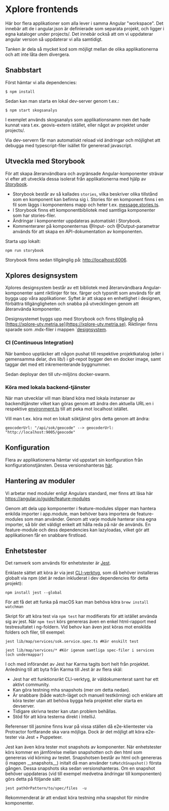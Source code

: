 # Xplore frontends
Här bor flera applikationer som alla lever i samma Angular "workspace". Det innebär att de i angular.json är definierade
som separata projekt, och ligger i egna kataloger under projects/. Det innebär också att om vi uppdaterar
angular version så uppdaterar vi alla samtidigt.

Tanken är dela så mycket kod som möjligt mellan de olika applikationerna
och att inte låta dem divergera.

## Snabbstart
Först hämtar vi alla dependencies:

    $ npm install

Sedan kan man starta en lokal dev-server genom t.ex.:

    $ npm start skogsanalys

I exemplet används skogsanalys som applikationsnamn men det hade kunnat
vara t.ex. geovis-extern istället, eller något av projektet under projects/. 

Via dev-servern får man automatiskt reload vid ändringar och möjlighet att debugga med typescript-filer isället för genererad javascript.

## Utveckla med Storybook
För att skapa återanvändbara och avgränsade Angular-komponenter strävar vi efter att utveckla dessa isolerat från applikationerna 
med hjälp av [Storybook](https://storybook.js.org/tutorials/intro-to-storybook/angular/en/get-started/).


* Storybook består av så kallades `stories`, vilka beskriver olika tillstånd 
som en komponent kan befinna sig i. Stories för en komponent finns i en fil som läggs i komponentens mapp och heter t.ex.
[message.stories.ts](projects/lib/ui/feedback/message/message.stories.ts).
* I Storybook finns ett komponentbibliotek med samtliga komponenter som har stories-filer. 
* Ändringar i komponenter uppdateras automatiskt i Storybook.
* Kommenterarer på komponenternas @Input- och @Output-parametrar används för att skapa en API-dokumentation av komponenten.

Starta upp lokalt:
```
npm run storybook
```
Storybook finns sedan tillgänglig på: [http://localhost:6006](http://localhost:6006).

## Xplores designsystem
Xplores designsystem består av ett bibliotek med återanvändbara Angular-komponenter samt riktlinjer för tex. färger och typsnitt som används för att bygga upp
våra applikationer. Syftet är att skapa en enhetlighet i designen, förbättra tillgängligheten och snabba på utvecklingen genom att återanvända komponenter.

Designsystemet byggs upp med Storybook och finns tillgänglig på [https://xplore-utv.metria.se](https://xplore-utv.metria.se).
Riktlinjer finns sparade som .mdx-filer i mappen `[designsystem](projects/storybook/stories/designriktlinjer).

### CI (Continuous Integration)
När bamboo upptäcker att någon pushat till respektive projektkatalog (eller i gemensamma delar, dvs lib/) i git-repot
bygger den en docker image, samt taggar det med ett inkrementerande byggnummer.

Sedan deployar den till utv-miljöns docker-swarm.

### Köra med lokala backend-tjänster
När man utvecklar vill man ibland köra med lokala instanser av backendtjänster vilket kan göras genom att ändra
den aktuella URL:en i respektive [environment.ts](projects/skogsanalys/src/environments/environment.ts) till 
att peka mot localhost istället.

Vill man t.ex. köra mot en lokalt söktjänst görs detta genom att ändra:

    geocoderUrl: "/api/sok/geocode" --> geocoderUrl: "http://localhost:9005/geocode"
    
## Konfiguration
Flera av applikationerna hämtar vid uppstart sin konfiguration från konfigurationstjänsten. 
Dessa versionshanteras [här](../../backend/config/app-config/src/main/resources/config).

## Hantering av moduler
Vi arbetar med moduler enligt Angulars standard, mer finns att läsa här https://angular.io/guide/feature-modules

Genom att dela upp komponenter i feature-modules slipper man hantera enkilda importer i app.module, man behöver bara importera de 
feature-modules som man använder. Genom att varje module hanterar sina egna importer, så blir det väldigt enkelt att hålla reda på när de används. 
En feature-module och dess dependencies kan lazyloadas, vilket gör att applikationen får en snabbare firstload.

## Enhetstester
Det ramverk som används för enhetstester är [Jest](https://github.com/facebook/jest).

Enklaste sättet att köra är via jest [CLI-verktyg](https://jestjs.io/docs/en/cli), som då behöver installeras globalt via npm
(det är redan inkluderat i dev dependencies för detta projekt):

`npm install jest --global`

För att få det att funka på macOS kan man behöva köra `brew install watchman`

Skript för att köra test via `npm test` har modifierats för att istället använda sig av jest. När `npm test` körs genereras även en enkel html-rapport med testresultatet i ng-foldern.
Vid behov kan även jest köras mot enskilda folders och filer, till exempel:

`jest lib/map/services/sok.service.spec.ts #Kör enskilt test`

`jest lib/map/services/* #Kör igenom samtliga spec-filer i services (och undermappar)`

I och med införandet av Jest har Karma tagits bort helt från projektet.
Anledning till att byta från Karma till Jest är av flera skäl:
* Jest har ett funktionsrikt CLI-verktyg, är väldokumenterat samt har ett aktivt community.
* Kan göra testning mha snapshots (mer om detta nedan).
* Är snabbare (både watch-läget och manuell testkörning) och enklare att köra tester utan att behöva bygga hela projektet eller starta en devserver.
* Tidigare skrivna tester kan utan problem behållas.
* Stöd för att köra testerna direkt i IntelliJ.


Referenser till jasmine finns kvar på vissa ställen då e2e-klientester via Protractor fortfarande ska vara möjliga.
Dock är det möjligt att köra e2e-tester via Jest + Puppeteer.

Jest kan även köra tester mot snapshots av komponenter. När enhetstester körs kommer en jämförelse mellan snapshotten och den html som genereras vid körning av testet.
Snapshotsen består av html och genereras (i mappen \_\_snapshots\_\_) initalt då man använder `toMatchSnapshot()` första gången. Dessa snapshots ska sedan versionshanteras.
Om en snapshot behöver uppdateras (vid till exempel medvetna ändringar till komponenten) görs detta på följande sätt:

`jest pathOrPattern/to/spec/files  -u`

Rekommenderat är att endast köra testning mha snapshot för mindre komponenter.

